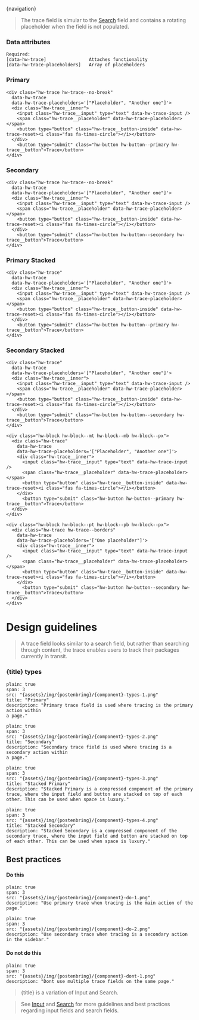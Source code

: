 
{navigation}


> The trace field is simular to the [Search](/Search) field and contains a rotating placeholder when the field is not populated.




### Data attributes
```code
Required:
[data-hw-trace]                Attaches functionality
[data-hw-trace-placeholders]   Array of placeholders
```


### Primary

```html|light,plain,span-4
<div class="hw-trace hw-trace--no-break" 
  data-hw-trace 
  data-hw-trace-placeholders='["Placeholder", "Another one"]'>
  <div class="hw-trace__inner">
    <input class="hw-trace__input" type="text" data-hw-trace-input />
    <span class="hw-trace__placeholder" data-hw-trace-placeholder></span>
    <button type="button" class="hw-trace__button-inside" data-hw-trace-reset><i class="fas fa-times-circle"></i></button>
  </div>
    <button type="submit" class="hw-button hw-button--primary hw-trace__button">Trace</button>
</div>
```

### Secondary

```html|light,plain,span-4
<div class="hw-trace hw-trace--no-break" 
  data-hw-trace 
  data-hw-trace-placeholders='["Placeholder", "Another one"]'>
  <div class="hw-trace__inner">
    <input class="hw-trace__input" type="text" data-hw-trace-input />
    <span class="hw-trace__placeholder" data-hw-trace-placeholder></span>
    <button type="button" class="hw-trace__button-inside" data-hw-trace-reset><i class="fas fa-times-circle"></i></button>
  </div>
    <button type="submit" class="hw-button hw-button--secondary hw-trace__button">Trace</button>
</div>
```

### Primary Stacked

```html|light,plain,span-4
<div class="hw-trace" 
  data-hw-trace 
  data-hw-trace-placeholders='["Placeholder", "Another one"]'>
  <div class="hw-trace__inner">
    <input class="hw-trace__input" type="text" data-hw-trace-input />
    <span class="hw-trace__placeholder" data-hw-trace-placeholder></span>
    <button type="button" class="hw-trace__button-inside" data-hw-trace-reset><i class="fas fa-times-circle"></i></button>
  </div>
    <button type="submit" class="hw-button hw-button--primary hw-trace__button">Trace</button>
</div>
```

### Secondary Stacked

```html|light,plain,span-4
<div class="hw-trace" 
  data-hw-trace 
  data-hw-trace-placeholders='["Placeholder", "Another one"]'>
  <div class="hw-trace__inner">
    <input class="hw-trace__input" type="text" data-hw-trace-input />
    <span class="hw-trace__placeholder" data-hw-trace-placeholder></span>
    <button type="button" class="hw-trace__button-inside" data-hw-trace-reset><i class="fas fa-times-circle"></i></button>
  </div>
    <button type="submit" class="hw-button hw-button--secondary hw-trace__button">Trace</button>
</div>
```




```html|span-6,responsive,light,plain
<div class="hw-block hw-block--mt hw-block--mb hw-block--px">
  <div class="hw-trace" 
    data-hw-trace 
    data-hw-trace-placeholders='["Placeholder", "Another one"]'>
    <div class="hw-trace__inner">
      <input class="hw-trace__input" type="text" data-hw-trace-input />
      <span class="hw-trace__placeholder" data-hw-trace-placeholder></span>
      <button type="button" class="hw-trace__button-inside" data-hw-trace-reset><i class="fas fa-times-circle"></i></button>
    </div>
      <button type="submit" class="hw-button hw-button--primary hw-trace__button">Trace</button>
  </div>
</div>

<div class="hw-block hw-block--pt hw-block--pb hw-block--px">
  <div class="hw-trace hw-trace--borders" 
    data-hw-trace 
    data-hw-trace-placeholders='["One placeholder"]'>
    <div class="hw-trace__inner">
      <input class="hw-trace__input" type="text" data-hw-trace-input />
      <span class="hw-trace__placeholder" data-hw-trace-placeholder></span>
      <button type="button" class="hw-trace__button-inside" data-hw-trace-reset><i class="fas fa-times-circle"></i></button>
    </div>
      <button type="submit" class="hw-button hw-button--secondary hw-trace__button">Trace</button>
  </div>
</div>

```











# Design guidelines

> A trace field looks similar to a search field, but rather than searching through content, the trace enables users to track their packages currently in transit.





### {title} types
```image
plain: true
span: 3
src: "{assets}/img/{postenbring}/{component}-types-1.png"
title: "Primary"
description: "Primary trace field is used where tracing is the primary action within 
a page."
```
```image
plain: true
span: 3
src: "{assets}/img/{postenbring}/{component}-types-2.png"
title: "Secondary"
description: "Secondary trace field is used where tracing is a secondary action within 
a page."
```
```image
plain: true
span: 3
src: "{assets}/img/{postenbring}/{component}-types-3.png"
title: "Stacked Primary"
description: "Stacked Primary is a compressed component of the primary trace, where the input field and button are stacked on top of each other. This can be used when space is luxury."
```
```image
plain: true
span: 3
src: "{assets}/img/{postenbring}/{component}-types-4.png"
title: "Stacked Secondary"
description: "Stacked Secondary is a compressed component of the secondary trace, where the input field and button are stacked on top of each other. This can be used when space is luxury."
```





## Best practices

#### Do this

```image
plain: true
span: 3
src: "{assets}/img/{postenbring}/{component}-do-1.png"
description: "Use primary trace when tracing is the main action of the page."
```
```image
plain: true
span: 3
src: "{assets}/img/{postenbring}/{component}-do-2.png"
description: "Use secondary trace when tracing is a secondary action in the sidebar."
```

#### Do not do this
  
```image
plain: true
span: 3
src: "{assets}/img/{postenbring}/{component}-dont-1.png"
description: "Dont use multiple trace fields on the same page."
```









> {title} is a variation of Input and Search.

> See [Input](/Input#design-guidelines) and [Search](/Search#design-guidelines) for more guidelines and best practices regarding input fields and search fields.

